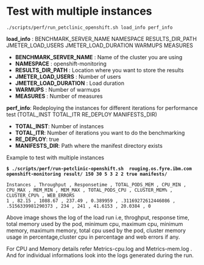 # Test with multiple instances 

`./scripts/perf/run_petclinic_openshift.sh load_info perf_info` 

**load_info** : BENCHMARK_SERVER_NAME NAMESPACE RESULTS_DIR_PATH JMETER_LOAD_USERS JMETER_LOAD_DURATION WARMUPS MEASURES

- **BENCHMARK_SERVER_NAME** : Name of the cluster you are using
- **NAMESPACE** : openshift-monitoring
- **RESULTS_DIR_PATH** : Location where you want to store the results
- **JMETER_LOAD_USERS** : Number of users
- **JMETER_LOAD_DURATION** : Load duration
- **WARMUPS** : Number of warmups
- **MEASURES** : Number of measures

**perf_info**: Redeploying the instances for different iterations for performance test
               (TOTAL_INST TOTAL_ITR RE_DEPLOY MANIFESTS_DIR)

- **TOTAL_INST**: Number of instances
- **TOTAL_ITR**: Number of iterations you want to do the benchmarking
- **RE_DEPLOY**: true
- **MANIFESTS_DIR**: Path where the manifest directory exists

Example to test with multiple instances

**`$ ./scripts/perf/run-petclinic-openshift.sh  rouging.os.fyre.ibm.com openshift-monitoring result/ 150 30 5 3 2 2 true manifests/`**

``` 
Instances , Throughput , Responsetime , TOTAL_PODS_MEM , CPU_MIN , CPU_MAX , MEM_MIN , MEM_MAX , TOTAL_PODS_CPU , CLUSTER_MEM% , CLUSTER_CPU% , WEB_ERRORS 
1 , 82.15 , 1088.67 , 237.49 , 0.389959 , .31169272612446086 , .5156339981290373 , 234 , 241 , 41.6153 , 20.0384 , 0

```
Above image shows the log of the load run i.e, throghput, response time, total memory used by the pod, minimum cpu, maximum cpu, minimum memory, maximum memory, total cpu used by the pod, cluster memory usage in percentage,cluster cpu in percentage and web errors if any.

For CPU and Memory details refer Metrics-cpu.log and Metrics-mem.log . And for individual informations look into the logs generated during the run.

